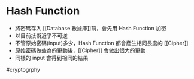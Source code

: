 # Hash Function
- 將密碼存入 [[Database 數據庫]]前，會先用 Hash Function 加密
- 以目前技術近乎不可逆
- 不管原始密碼(input)多少，Hash Function 都會產生相同長度的 [[Cipher]]
- 原始密碼做些為的更動後，[[Cipher]] 會做出很大的更動
- 同樣的 input 會得到相同的結果


#cryptogrphy 